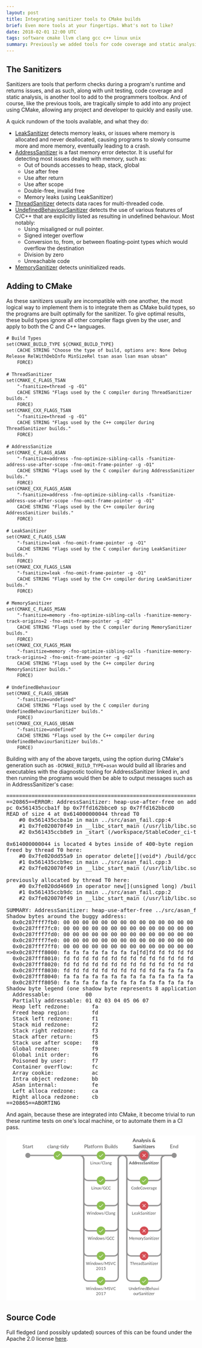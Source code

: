```yaml
---
layout: post
title: Integrating sanitizer tools to CMake builds
brief: Even more tools at your fingertips. What's not to like?
date: 2018-02-01 12:00 UTC
tags: software cmake llvm clang gcc c++ linux unix
summary: Previously we added tools for code coverage and static analysis via clang-tidy. Now comes the ability to perform better runtime testing through GCC and Clang's sanitizer tools, and integrating them with CMake.
---
```


## The Sanitizers

Sanitizers are tools that perform checks during a program's runtime and returns issues, and as such, along with unit testing, code coverage and static analysis, is another tool to add to the programmers toolbox. And of course, like the previous tools, are tragically simple to add into any project using CMake, allowing any project and developer to quickly and easily use.

A quick rundown of the tools available, and what they do:
- [LeakSanitizer](https://clang.llvm.org/docs/LeakSanitizer.html) detects memory leaks, or issues where memory is allocated and never deallocated, causing programs to slowly consume more and more memory, eventually leading to a crash.
- [AddressSanitizer](https://clang.llvm.org/docs/AddressSanitizer.html) is a fast memory error detector. It is useful for detecting most issues dealing with memory, such as:
    - Out of bounds accesses to heap, stack, global
    - Use after free
    - Use after return
    - Use after scope
    - Double-free, invalid free
    - Memory leaks (using LeakSanitizer)
- [ThreadSanitizer](https://clang.llvm.org/docs/ThreadSanitizer.html) detects data races for multi-threaded code.
- [UndefinedBehaviourSanitizer](https://clang.llvm.org/docs/UndefinedBehaviorSanitizer.html) detects the use of various features of C/C++ that are explicitly listed as resulting in undefined behaviour. Most notably:
    - Using misaligned or null pointer.
    - Signed integer overflow
    - Conversion to, from, or between floating-point types which would overflow the destination
    - Division by zero
    - Unreachable code
- [MemorySanitizer](https://clang.llvm.org/docs/MemorySanitizer.html) detects uninitialized reads.

## Adding to CMake

As these sanitizers usually are incompatible with one another, the most logical way to implement them is to integrate them as CMake build types, so the programs are built optimally for the sanitizer. To give optimal results, these build types ignore all other compiler flags given by the user, and apply to both the C and C++ languages.
```
# Build Types
set(CMAKE_BUILD_TYPE ${CMAKE_BUILD_TYPE}
    CACHE STRING "Choose the type of build, options are: None Debug Release RelWithDebInfo MinSizeRel tsan asan lsan msan ubsan"
    FORCE)

# ThreadSanitizer
set(CMAKE_C_FLAGS_TSAN
    "-fsanitize=thread -g -O1"
    CACHE STRING "Flags used by the C compiler during ThreadSanitizer builds."
    FORCE)
set(CMAKE_CXX_FLAGS_TSAN
    "-fsanitize=thread -g -O1"
    CACHE STRING "Flags used by the C++ compiler during ThreadSanitizer builds."
    FORCE)

# AddressSanitize
set(CMAKE_C_FLAGS_ASAN
    "-fsanitize=address -fno-optimize-sibling-calls -fsanitize-address-use-after-scope -fno-omit-frame-pointer -g -O1"
    CACHE STRING "Flags used by the C compiler during AddressSanitizer builds."
    FORCE)
set(CMAKE_CXX_FLAGS_ASAN
    "-fsanitize=address -fno-optimize-sibling-calls -fsanitize-address-use-after-scope -fno-omit-frame-pointer -g -O1"
    CACHE STRING "Flags used by the C++ compiler during AddressSanitizer builds."
    FORCE)

# LeakSanitizer
set(CMAKE_C_FLAGS_LSAN
    "-fsanitize=leak -fno-omit-frame-pointer -g -O1"
    CACHE STRING "Flags used by the C compiler during LeakSanitizer builds."
    FORCE)
set(CMAKE_CXX_FLAGS_LSAN
    "-fsanitize=leak -fno-omit-frame-pointer -g -O1"
    CACHE STRING "Flags used by the C++ compiler during LeakSanitizer builds."
    FORCE)

# MemorySanitizer
set(CMAKE_C_FLAGS_MSAN
    "-fsanitize=memory -fno-optimize-sibling-calls -fsanitize-memory-track-origins=2 -fno-omit-frame-pointer -g -O2"
    CACHE STRING "Flags used by the C compiler during MemorySanitizer builds."
    FORCE)
set(CMAKE_CXX_FLAGS_MSAN
    "-fsanitize=memory -fno-optimize-sibling-calls -fsanitize-memory-track-origins=2 -fno-omit-frame-pointer -g -O2"
    CACHE STRING "Flags used by the C++ compiler during MemorySanitizer builds."
    FORCE)

# UndefinedBehaviour
set(CMAKE_C_FLAGS_UBSAN
    "-fsanitize=undefined"
    CACHE STRING "Flags used by the C compiler during UndefinedBehaviourSanitizer builds."
    FORCE)
set(CMAKE_CXX_FLAGS_UBSAN
    "-fsanitize=undefined"
    CACHE STRING "Flags used by the C++ compiler during UndefinedBehaviourSanitizer builds."
    FORCE)
```

Building with any of the above targets, using the option during CMake's generation such as `-DCMAKE_BUILD_TYPE=asan` would build all libraries and executables with the diagnostic tooling for AddressSanitizer linked in, and then running the programs would then be able to output messages such as in AddressSanitizer's case:
<pre class="prettyprint">
=================================================================
==20865==ERROR: AddressSanitizer: heap-use-after-free on address 0x614000000044 at 
pc 0x561435ccba1f bp 0x7ffd162bbce0 sp 0x7ffd162bbcd0
READ of size 4 at 0x614000000044 thread T0
    #0 0x561435ccba1e in main ../src/asan_fail.cpp:4
    #1 0x7fe020070f49 in __libc_start_main (/usr/lib/libc.so.6+0x20f49)
    #2 0x561435ccb8e9 in _start (/workspace/StableCoder_ci-tests_master/build/asanFail+0x8e9)

0x614000000044 is located 4 bytes inside of 400-byte region [0x614000000040,0x6140000001d0)
freed by thread T0 here:
    #0 0x7fe020dd55a9 in operator delete[](void*) /build/gcc/src/gcc/libsanitizer/asan/asan_new_delete.cc:128
    #1 0x561435ccb9ec in main ../src/asan_fail.cpp:3
    #2 0x7fe020070f49 in __libc_start_main (/usr/lib/libc.so.6+0x20f49)

previously allocated by thread T0 here:
    #0 0x7fe020dd4669 in operator new[](unsigned long) /build/gcc/src/gcc/libsanitizer/asan/asan_new_delete.cc:82
    #1 0x561435ccb9dc in main ../src/asan_fail.cpp:2
    #2 0x7fe020070f49 in __libc_start_main (/usr/lib/libc.so.6+0x20f49)

SUMMARY: AddressSanitizer: heap-use-after-free ../src/asan_fail.cpp:4 in main
Shadow bytes around the buggy address:
  0x0c287fff7fb0: 00 00 00 00 00 00 00 00 00 00 00 00 00 00 00 00
  0x0c287fff7fc0: 00 00 00 00 00 00 00 00 00 00 00 00 00 00 00 00
  0x0c287fff7fd0: 00 00 00 00 00 00 00 00 00 00 00 00 00 00 00 00
  0x0c287fff7fe0: 00 00 00 00 00 00 00 00 00 00 00 00 00 00 00 00
  0x0c287fff7ff0: 00 00 00 00 00 00 00 00 00 00 00 00 00 00 00 00
=>0x0c287fff8000: fa fa fa fa fa fa fa fa[fd]fd fd fd fd fd fd fd
  0x0c287fff8010: fd fd fd fd fd fd fd fd fd fd fd fd fd fd fd fd
  0x0c287fff8020: fd fd fd fd fd fd fd fd fd fd fd fd fd fd fd fd
  0x0c287fff8030: fd fd fd fd fd fd fd fd fd fd fa fa fa fa fa fa
  0x0c287fff8040: fa fa fa fa fa fa fa fa fa fa fa fa fa fa fa fa
  0x0c287fff8050: fa fa fa fa fa fa fa fa fa fa fa fa fa fa fa fa
Shadow byte legend (one shadow byte represents 8 application bytes):
  Addressable:           00
  Partially addressable: 01 02 03 04 05 06 07 
  Heap left redzone:       fa
  Freed heap region:       fd
  Stack left redzone:      f1
  Stack mid redzone:       f2
  Stack right redzone:     f3
  Stack after return:      f5
  Stack use after scope:   f8
  Global redzone:          f9
  Global init order:       f6
  Poisoned by user:        f7
  Container overflow:      fc
  Array cookie:            ac
  Intra object redzone:    bb
  ASan internal:           fe
  Left alloca redzone:     ca
  Right alloca redzone:    cb
==20865==ABORTING
</pre>

And again, because these are integrated into CMake, it become trivial to run these runtime tests on one's local machine, or to automate them in a CI pass.

<span class="image fit">
    <img src="/assets/posts/analyzer-build-types/jenkins.png">
</span>

## Source Code

Full fledged (and possibly updated) sources of this can be found under the Apache 2.0 license [here](https://github.com/StableTec/cmake-scripts).